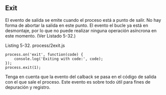 ## Exit
El evento de salida se emite cuando el proceso está a punto de salir.
No hay forma de abortar la salida en este punto. El evento
el bucle ya está en desmontaje, por lo que no puede realizar
ninguna operación asíncrona en este momento. (Ver Listado 5-32.)

Listing 5-32. process/2exit.js

```
process.on('exit', function(code) {
    console.log('Exiting with code:', code);
});
process.exit(1);
```

Tenga en cuenta que la evento del calback se pasa en el código de salida con el que sale el proceso. 
Este evento es sobre todo útil
para fines de depuración y registro.